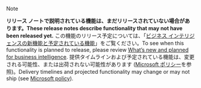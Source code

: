  > [!NOTE]
 >  <span data-ttu-id="943a6-101">**リリース ノートで説明されている機能は、まだリリースされていない場合があります。**</span><span class="sxs-lookup"><span data-stu-id="943a6-101">**These release notes describe functionality that may not have been released yet.**</span></span>
<span data-ttu-id="943a6-102">この機能のリリース予定については、「[ビジネス インテリジェンスの新機能と予定されている機能](/business-applications-release-notes/April19/business-intelligence/planned-features)」をご覧ください。</span><span class="sxs-lookup"><span data-stu-id="943a6-102">To see when this functionality is planned to release, please review [What’s new and planned for business intelligence](/business-applications-release-notes/April19/business-intelligence/planned-features).</span></span> <span data-ttu-id="943a6-103">提供タイムラインおよび予定されている機能は、変更される可能性、または出荷されない可能性があります ([Microsoft ポリシー](https://go.microsoft.com/fwlink/p/?linkid=2007332)を参照)。</span><span class="sxs-lookup"><span data-stu-id="943a6-103">Delivery timelines and projected functionality may change or may not ship (see [Microsoft policy](https://go.microsoft.com/fwlink/p/?linkid=2007332)).</span></span> 
